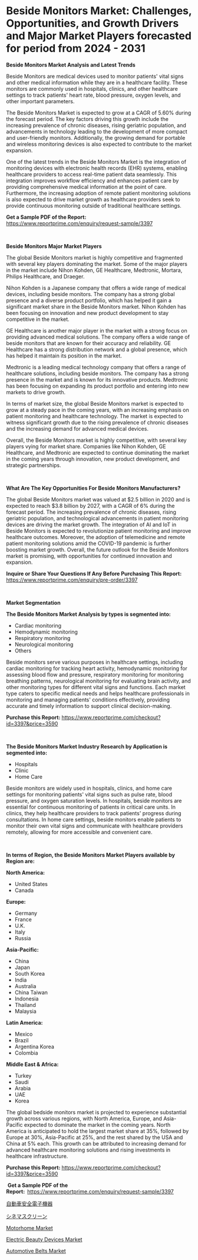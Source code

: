 <p><h1>Beside Monitors Market: Challenges, Opportunities, and Growth Drivers and Major Market Players forecasted for period from 2024 - 2031</h1></p><p><strong>Beside Monitors Market Analysis and Latest Trends</strong></p>
<p><p>Beside Monitors are medical devices used to monitor patients' vital signs and other medical information while they are in a healthcare facility. These monitors are commonly used in hospitals, clinics, and other healthcare settings to track patients' heart rate, blood pressure, oxygen levels, and other important parameters.</p><p>The Beside Monitors Market is expected to grow at a CAGR of 5.60% during the forecast period. The key factors driving this growth include the increasing prevalence of chronic diseases, rising geriatric population, and advancements in technology leading to the development of more compact and user-friendly monitors. Additionally, the growing demand for portable and wireless monitoring devices is also expected to contribute to the market expansion.</p><p>One of the latest trends in the Beside Monitors Market is the integration of monitoring devices with electronic health records (EHR) systems, enabling healthcare providers to access real-time patient data seamlessly. This integration improves workflow efficiency and enhances patient care by providing comprehensive medical information at the point of care. Furthermore, the increasing adoption of remote patient monitoring solutions is also expected to drive market growth as healthcare providers seek to provide continuous monitoring outside of traditional healthcare settings.</p></p>
<p><strong>Get a Sample PDF of the Report:&nbsp;</strong> <a href="https://www.reportprime.com/enquiry/request-sample/3397">https://www.reportprime.com/enquiry/request-sample/3397</a></p>
<p>&nbsp;</p>
<p><strong>Beside Monitors Major Market Players</strong></p>
<p><p>The global Beside Monitors market is highly competitive and fragmented with several key players dominating the market. Some of the major players in the market include Nihon Kohden, GE Healthcare, Medtronic, Mortara, Philips Healthcare, and Draeger.</p><p>Nihon Kohden is a Japanese company that offers a wide range of medical devices, including beside monitors. The company has a strong global presence and a diverse product portfolio, which has helped it gain a significant market share in the Beside Monitors market. Nihon Kohden has been focusing on innovation and new product development to stay competitive in the market.</p><p>GE Healthcare is another major player in the market with a strong focus on providing advanced medical solutions. The company offers a wide range of beside monitors that are known for their accuracy and reliability. GE Healthcare has a strong distribution network and a global presence, which has helped it maintain its position in the market.</p><p>Medtronic is a leading medical technology company that offers a range of healthcare solutions, including beside monitors. The company has a strong presence in the market and is known for its innovative products. Medtronic has been focusing on expanding its product portfolio and entering into new markets to drive growth.</p><p>In terms of market size, the global Beside Monitors market is expected to grow at a steady pace in the coming years, with an increasing emphasis on patient monitoring and healthcare technology. The market is expected to witness significant growth due to the rising prevalence of chronic diseases and the increasing demand for advanced medical devices.</p><p>Overall, the Beside Monitors market is highly competitive, with several key players vying for market share. Companies like Nihon Kohden, GE Healthcare, and Medtronic are expected to continue dominating the market in the coming years through innovation, new product development, and strategic partnerships.</p></p>
<p>&nbsp;</p>
<p><strong>What Are The Key Opportunities For Beside Monitors Manufacturers?</strong></p>
<p><p>The global Beside Monitors market was valued at $2.5 billion in 2020 and is expected to reach $3.8 billion by 2027, with a CAGR of 6% during the forecast period. The increasing prevalence of chronic diseases, rising geriatric population, and technological advancements in patient monitoring devices are driving the market growth. The integration of AI and IoT in Beside Monitors is expected to revolutionize patient monitoring and improve healthcare outcomes. Moreover, the adoption of telemedicine and remote patient monitoring solutions amid the COVID-19 pandemic is further boosting market growth. Overall, the future outlook for the Beside Monitors market is promising, with opportunities for continued innovation and expansion.</p></p>
<p><strong>Inquire or Share Your Questions If Any Before Purchasing This Report:</strong> <a href="https://www.reportprime.com/enquiry/pre-order/3397">https://www.reportprime.com/enquiry/pre-order/3397</a></p>
<p>&nbsp;</p>
<p><strong>Market Segmentation</strong></p>
<p><strong>The Beside Monitors Market Analysis by types is segmented into:</strong></p>
<p><ul><li>Cardiac monitoring</li><li>Hemodynamic monitoring</li><li>Respiratory monitoring</li><li>Neurological monitoring</li><li>Others</li></ul></p>
<p><p>Beside monitors serve various purposes in healthcare settings, including cardiac monitoring for tracking heart activity, hemodynamic monitoring for assessing blood flow and pressure, respiratory monitoring for monitoring breathing patterns, neurological monitoring for evaluating brain activity, and other monitoring types for different vital signs and functions. Each market type caters to specific medical needs and helps healthcare professionals in monitoring and managing patients' conditions effectively, providing accurate and timely information to support clinical decision-making.</p></p>
<p><strong>Purchase this Report:&nbsp;</strong><a href="https://www.reportprime.com/checkout?id=3397&price=3590">https://www.reportprime.com/checkout?id=3397&price=3590</a></p>
<p>&nbsp;</p>
<p><strong>The Beside Monitors Market Industry Research by Application is segmented into:</strong></p>
<p><ul><li>Hospitals</li><li>Clinic</li><li>Home Care</li></ul></p>
<p><p>Beside monitors are widely used in hospitals, clinics, and home care settings for monitoring patients' vital signs such as pulse rate, blood pressure, and oxygen saturation levels. In hospitals, beside monitors are essential for continuous monitoring of patients in critical care units. In clinics, they help healthcare providers to track patients' progress during consultations. In home care settings, beside monitors enable patients to monitor their own vital signs and communicate with healthcare providers remotely, allowing for more accessible and convenient care.</p></p>
<p>&nbsp;</p>
<p><strong>In terms of Region, the Beside Monitors Market Players available by Region are:</strong></p>
<p>
    <p> <strong> North America: </strong>
        <ul>
            <li>United States</li>
            <li>Canada</li>
        </ul>
        </p> 
    <p> <strong> Europe: </strong>
        <ul>
            <li>Germany</li>
            <li>France</li>
            <li>U.K.</li>
            <li>Italy</li>
            <li>Russia</li>
        </ul>
        </p> 
    <p> <strong> Asia-Pacific: </strong>
        <ul>
            <li>China</li>
            <li>Japan</li>
            <li>South Korea</li>
            <li>India</li>
            <li>Australia</li>
            <li>China Taiwan</li>
            <li>Indonesia</li>
            <li>Thailand</li>
            <li>Malaysia</li>
        </ul>
        </p> 
    <p> <strong> Latin America: </strong>
        <ul>
            <li>Mexico</li>
            <li>Brazil</li>
            <li>Argentina Korea</li>
            <li>Colombia</li>
        </ul>
        </p> 
    <p> <strong> Middle East & Africa: </strong>
        <ul>
            <li>Turkey</li>
            <li>Saudi</li>
            <li>Arabia</li>
            <li>UAE</li>
            <li>Korea</li>
        </ul>
    </p>
    </p>
<p><p>The global bedside monitors market is projected to experience substantial growth across various regions, with North America, Europe, and Asia-Pacific expected to dominate the market in the coming years. North America is anticipated to hold the largest market share at 35%, followed by Europe at 30%, Asia-Pacific at 25%, and the rest shared by the USA and China at 5% each. This growth can be attributed to increasing demand for advanced healthcare monitoring solutions and rising investments in healthcare infrastructure.</p></p>
<p><strong>Purchase this Report: </strong><a href="https://www.reportprime.com/checkout?id=3397&price=3590">https://www.reportprime.com/checkout?id=3397&price=3590</a></p>
<p>&nbsp;<strong>Get a Sample PDF of the Report:&nbsp;&nbsp;</strong><a href="https://www.reportprime.com/enquiry/request-sample/3397">https://www.reportprime.com/enquiry/request-sample/3397</a></p>
<p><strong></strong></p>
<p><p><a href="https://github.com/oafhukehf4709715/Market-Research-Report-List-1/blob/main/117352414099.md">自動車安全電子機器</a></p><p><a href="https://github.com/dzy793153605/Market-Research-Report-List-1/blob/main/470195414100.md">シネマスクリーン</a></p><p><a href="https://issuu.com/reportprime-2/docs/motorhome-market-size-2030.pptx">Motorhome Market</a></p><p><a href="https://github.com/jodemen/Market-Research-Report-List-2/blob/main/electric-beauty-devices-market.md">Electric Beauty Devices Market</a></p><p><a href="https://issuu.com/reportprime-2/docs/automotive-belts-market-size-2030.pptx">Automotive Belts Market</a></p></p>